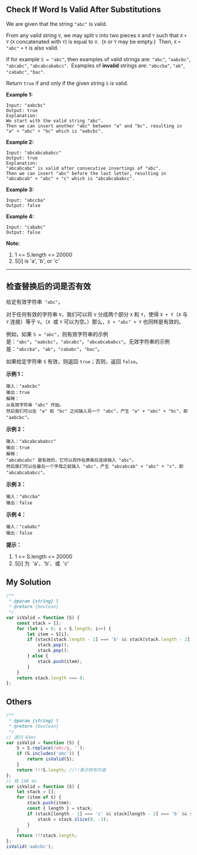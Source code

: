 ## Check If Word Is Valid After Substitutions

We are given that the string `"abc"` is valid.

From any valid string `V`, we may split `V` into two pieces `X` and `Y` such that `X` `+` `Y` (`X` concatenated with `Y`) is equal to `V`.  (`X` or `Y` may be empty.)  Then, `X` `+` `"abc"` `+` `Y` is also valid.

If for example `S = "abc"`, then examples of valid strings are: `"abc"`, `"aabcbc"`, `"abcabc"`, `"abcabcababcc"`.  Examples of **invalid** strings are: `"abccba"`, `"ab"`, `"cababc"`, `"bac"`.

Return `true` if and only if the given string `S` is valid.

**Example 1:**

    Input: "aabcbc"
    Output: true
    Explanation:
    We start with the valid string "abc".
    Then we can insert another "abc" between "a" and "bc", resulting in "a" + "abc" + "bc" which is "aabcbc".

**Example 2:**

    Input: "abcabcababcc"
    Output: true
    Explanation:
    "abcabcabc" is valid after consecutive insertings of "abc".
    Then we can insert "abc" before the last letter, resulting in "abcabcab" + "abc" + "c" which is "abcabcababcc".

**Example 3:**

    Input: "abccba"
    Output: false

**Example 4:**

    Input: "cababc"
    Output: false

**Note:**

1. 1 <= S.length <= 20000
2. S[i] is 'a', 'b', or 'c'

---

## 检查替换后的词是否有效

给定有效字符串  `"abc"`。

对于任何有效的字符串 `V`，我们可以将 `V` 分成两个部分 `X` 和 `Y`，使得 `X + Y`（`X` 与 `Y` 连接）等于 `V`。（`X`  或 `Y` 可以为空。）那么，`X + "abc" + Y` 也同样是有效的。

例如，如果 `S = "abc"`，则有效字符串的示例是：`"abc"`，`"aabcbc"`，`"abcabc"`，`"abcabcababcc"`。无效字符串的示例是：`"abccba"`，`"ab"`，`"cababc"`，`"bac"`。

如果给定字符串 `S` 有效，则返回 `true`；否则，返回 `false`。

**示例 1：**

    输入："aabcbc"
    输出：true
    解释：
    从有效字符串 "abc" 开始。
    然后我们可以在 "a" 和 "bc" 之间插入另一个 "abc"，产生 "a" + "abc" + "bc"，即 "aabcbc"。

**示例 2：**

    输入："abcabcababcc"
    输出：true
    解释：
    "abcabcabc" 是有效的，它可以视作在原串后连续插入 "abc"。
    然后我们可以在最后一个字母之前插入 "abc"，产生 "abcabcab" + "abc" + "c"，即 "abcabcababcc"。

**示例 3：**

    输入："abccba"
    输出：false

**示例 4：**

    输入："cababc"
    输出：false

**提示：**

1. 1 <= S.length <= 20000
2. S[i] 为  'a'、'b'、或  'c'

## My Solution

```javascript
/**
 * @param {string} S
 * @return {boolean}
 */
var isValid = function (S) {
    const stack = [];
    for (let i = 0; i < S.length; i++) {
        let item = S[i];
        if (stack[stack.length - 1] === 'b' && stack[stack.length - 2] === 'a' && item === 'c') {
            stack.pop();
            stack.pop();
        } else {
            stack.push(item);
        }
    }
    return stack.length === 0;
};
```

## Others

```javascript
/**
 * @param {string} S
 * @return {boolean}
 */
// 递归 64ms
var isValid = function (S) {
    S = S.replace(/abc/g, '');
    if (S.includes('abc')) {
        return isValid(S);
    }
    return !!!S.length; //!!表示转布尔值
};
// 栈 148 ms
var isValid = function (S) {
    let stack = [];
    for (item of S) {
        stack.push(item);
        const { length } = stack;
        if (stack[length - 1] === 'c' && stack[length - 2] === 'b' && stack[length - 3] === 'a') {
            stack = stack.slice(0, -3);
        }
    }
    return !!!stack.length;
};
isValid('aabcbc');
```
